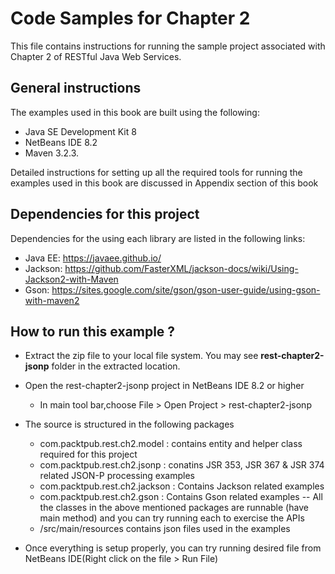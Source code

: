Code Samples for Chapter 2
==========================
This file contains instructions for running the sample project associated with Chapter 2 of RESTful Java Web Services.

General instructions
--------------------
The examples used in this book are built using the following:

- Java SE Development Kit 8
- NetBeans IDE 8.2 
- Maven 3.2.3. 

Detailed instructions for setting up all the required tools for running the 
examples used in this book are discussed in Appendix section of this book

Dependencies for this project
----------------------------
Dependencies for the using each library are listed in the following links:

- Java EE: https://javaee.github.io/
- Jackson: https://github.com/FasterXML/jackson-docs/wiki/Using-Jackson2-with-Maven	 
- Gson: https://sites.google.com/site/gson/gson-user-guide/using-gson-with-maven2

How to run this example ?
-------------------------
- Extract the zip file to your local file system. You may see **rest-chapter2-jsonp** folder in the extracted location.
- Open the rest-chapter2-jsonp project in NetBeans IDE 8.2 or higher
	- In main tool bar,choose File > Open Project > rest-chapter2-jsonp 	
- The source is structured in the following packages 
     - com.packtpub.rest.ch2.model : contains entity and helper class required for this project
    - com.packtpub.rest.ch2.jsonp : conatins JSR 353, JSR 367 & JSR 374 related JSON-P processing examples
    - com.packtpub.rest.ch2.jackson : Contains Jackson related examples
    - com.packtpub.rest.ch2.gson : Contains Gson related examples
	-- All the classes in the above mentioned packages are runnable (have main method) and you can try running each to exercise the APIs
    - <rest-chapter2-jsonp>/src/main/resources contains json files used in the examples 
    
- Once everything is setup properly, you can try running desired file from NetBeans IDE(Right click on the file > Run File)
 